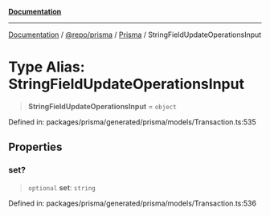 [**Documentation**](../../../../../README.md)

***

[Documentation](../../../../../README.md) / [@repo/prisma](../../../README.md) / [Prisma](../README.md) / StringFieldUpdateOperationsInput

# Type Alias: StringFieldUpdateOperationsInput

> **StringFieldUpdateOperationsInput** = `object`

Defined in: packages/prisma/generated/prisma/models/Transaction.ts:535

## Properties

### set?

> `optional` **set**: `string`

Defined in: packages/prisma/generated/prisma/models/Transaction.ts:536
